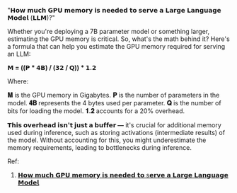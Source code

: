 "𝗛𝗼𝘄 𝗺𝘂𝗰𝗵 𝗚𝗣𝗨 𝗺𝗲𝗺𝗼𝗿𝘆 𝗶𝘀 𝗻𝗲𝗲𝗱𝗲𝗱 𝘁𝗼 𝘀𝗲𝗿𝘃𝗲 𝗮 𝗟𝗮𝗿𝗴𝗲 𝗟𝗮𝗻𝗴𝘂𝗮𝗴𝗲 𝗠𝗼𝗱𝗲𝗹 (𝗟𝗟𝗠)?"

Whether you're deploying a 7B parameter model or something larger, estimating the GPU memory is critical.
So, what's the math behind it? Here's a formula that can help you estimate the GPU memory required for serving an LLM:

**𝗠 = ((𝗣 * 𝟰𝗕) / (𝟯𝟮 / 𝗤)) * 𝟭.𝟮**

Where:

**𝐌** is the GPU memory in Gigabytes.
**𝐏** is the number of parameters in the model.
**𝟒𝐁** represents the 4 bytes used per parameter.
**𝐐** is the number of bits for loading the model.
**𝟏.𝟐** accounts for a 20% overhead.

**𝗧𝗵𝗶𝘀 𝗼𝘃𝗲𝗿𝗵𝗲𝗮𝗱 𝗶𝘀𝗻'𝘁 𝗷𝘂𝘀𝘁 𝗮 𝗯𝘂𝗳𝗳𝗲𝗿 —** it's crucial for additional memory used during inference, such as storing activations (intermediate results) of the model. Without accounting for this, you might underestimate the memory requirements, leading to bottlenecks during inference.

Ref:
1. [𝗛𝗼𝘄 𝗺𝘂𝗰𝗵 𝗚𝗣𝗨 𝗺𝗲𝗺𝗼𝗿𝘆 𝗶𝘀 𝗻𝗲𝗲𝗱𝗲𝗱 𝘁𝗼  s𝗲𝗿𝘃𝗲 𝗮 𝗟𝗮𝗿𝗴𝗲 𝗟𝗮𝗻𝗴𝘂𝗮𝗴𝗲 𝗠𝗼𝗱𝗲𝗹](https://ksingh7.medium.com/calculate-how-much-gpu-memory-you-need-to-serve-any-llm-67301a844f21)